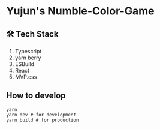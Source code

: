 # Yujun's Numble-Color-Game

## 🛠️ Tech Stack

1. Typescript
2. yarn berry
3. ESBuild
4. React
5. MVP.css

## How to develop

```
yarn
yarn dev # for development
yarn build # for production
```
